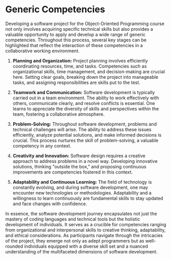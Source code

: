 # Generic Competencies

Developing a software project for the Object-Oriented Programming course not only involves acquiring specific technical skills but also provides a valuable opportunity to apply and develop a wide range of generic competencies. Throughout this process, several key stages can be highlighted that reflect the interaction of these competencies in a collaborative working environment.

1. **Planning and Organization:**
Project planning involves efficiently coordinating resources, time, and tasks. Competencies such as organizational skills, time management, and decision-making are crucial here. Setting clear goals, breaking down the project into manageable tasks, and assigning responsibilities are skills put to the test.

2. **Teamwork and Communication:**
Software development is typically carried out in a team environment. The ability to work effectively with others, communicate clearly, and resolve conflicts is essential. One learns to appreciate the diversity of skills and perspectives within the team, fostering a collaborative atmosphere.

3. **Problem-Solving:**
Throughout software development, problems and technical challenges will arise. The ability to address these issues efficiently, analyze potential solutions, and make informed decisions is crucial. This process nurtures the skill of problem-solving, a valuable competency in any context.

4. **Creativity and Innovation:**
Software design requires a creative approach to address problems in a novel way. Developing innovative solutions, thinking "outside the box," and proposing continuous improvements are competencies fostered in this context.

5. **Adaptability and Continuous Learning:**
The field of technology is constantly evolving, and during software development, one may encounter new technologies or methodologies. Adaptability and a willingness to learn continuously are fundamental skills to stay updated and face changes with confidence.

In essence, the software development journey encapsulates not just the mastery of coding languages and technical tools but the holistic development of individuals. It serves as a crucible for competencies ranging from organizational and interpersonal skills to creative thinking, adaptability, and ethical considerations. As participants navigate through the intricacies of the project, they emerge not only as adept programmers but as well-rounded individuals equipped with a diverse skill set and a nuanced understanding of the multifaceted dimensions of software development.